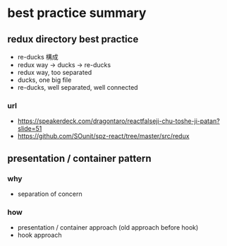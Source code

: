# best practice summary

## redux directory best practice

- re-ducks 構成
- redux way -> ducks -> re-ducks
- redux way, too separated
- ducks, one big file
- re-ducks, well separated, well connected

### url

- https://speakerdeck.com/dragontaro/reactfalseji-chu-toshe-ji-patan?slide=51
- https://github.com/SOunit/spz-react/tree/master/src/redux

## presentation / container pattern

### why

- separation of concern

### how

- presentation / container approach (old approach before hook)
- hook approach
